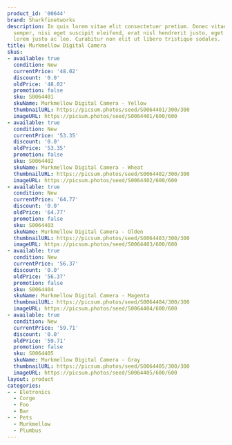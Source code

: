 ```yaml
---
product_id: '00644'
brand: Sharkfinetworks
description: In quis lorem vitae elit consectetuer pretium. Donec vitae nisi. Integer
  semper, nisi eget suscipit eleifend, erat nisl hendrerit justo, eget vestibulum
  lorem justo ac leo. Curabitur non elit ut libero tristique sodales.
title: Murkmellow Digital Camera
skus:
- available: true
  condition: New
  currentPrice: '48.02'
  discount: '0.0'
  oldPrice: '48.02'
  promotion: false
  sku: S0064401
  skuName: Murkmellow Digital Camera - Yellow
  thumbnailURL: https://picsum.photos/seed/S0064401/300/300
  imageURL: https://picsum.photos/seed/S0064401/600/600
- available: true
  condition: New
  currentPrice: '53.35'
  discount: '0.0'
  oldPrice: '53.35'
  promotion: false
  sku: S0064402
  skuName: Murkmellow Digital Camera - Wheat
  thumbnailURL: https://picsum.photos/seed/S0064402/300/300
  imageURL: https://picsum.photos/seed/S0064402/600/600
- available: true
  condition: New
  currentPrice: '64.77'
  discount: '0.0'
  oldPrice: '64.77'
  promotion: false
  sku: S0064403
  skuName: Murkmellow Digital Camera - Olden
  thumbnailURL: https://picsum.photos/seed/S0064403/300/300
  imageURL: https://picsum.photos/seed/S0064403/600/600
- available: true
  condition: New
  currentPrice: '56.37'
  discount: '0.0'
  oldPrice: '56.37'
  promotion: false
  sku: S0064404
  skuName: Murkmellow Digital Camera - Magenta
  thumbnailURL: https://picsum.photos/seed/S0064404/300/300
  imageURL: https://picsum.photos/seed/S0064404/600/600
- available: true
  condition: New
  currentPrice: '59.71'
  discount: '0.0'
  oldPrice: '59.71'
  promotion: false
  sku: S0064405
  skuName: Murkmellow Digital Camera - Gray
  thumbnailURL: https://picsum.photos/seed/S0064405/300/300
  imageURL: https://picsum.photos/seed/S0064405/600/600
layout: product
categories:
- - Eletronics
  - Corge
  - Foo
  - Bar
- - Pets
  - Murkmellow
  - Plumbus
---
```

